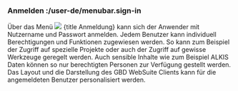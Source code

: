 ### Anmelden :/user-de/menubar.sign-in

Über das Menü ![](baseline-person-24px.svg) {title Anmeldung} kann sich der Anwender mit Nutzername und Passwort anmelden. Jedem Benutzer kann individuell Berechtigungen und Funktionen zugewiesen werden. So kann zum Beispiel der Zugriff auf spezielle Projekte oder auch der Zugriff auf gewisse Werkzeuge geregelt werden. Auch sensible Inhalte wie zum Beispiel ALKIS Daten können so nur berechtigten Personen zur Verfügung gestellt werden. Das Layout und die Darstellung des GBD WebSuite Clients kann für die angemeldeten Benutzer personalisiert werden.


